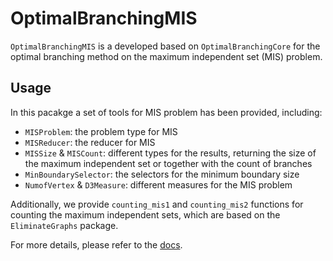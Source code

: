 # OptimalBranchingMIS

`OptimalBranchingMIS` is a developed based on `OptimalBranchingCore` for the optimal branching method on the maximum independent set (MIS) problem.

## Usage 

In this pacakge a set of tools for MIS problem has been provided, including:
* `MISProblem`: the problem type for MIS
* `MISReducer`: the reducer for MIS
* `MISSize` & `MISCount`: different types for the results, returning the size of the maximum independent set or together with the count of branches
* `MinBoundarySelector`: the selectors for the minimum boundary size
* `NumofVertex` & `D3Measure`: different measures for the MIS problem

Additionally, we provide `counting_mis1` and `counting_mis2` functions for counting the maximum independent sets, which are based on the `EliminateGraphs` package.

For more details, please refer to the [docs]().